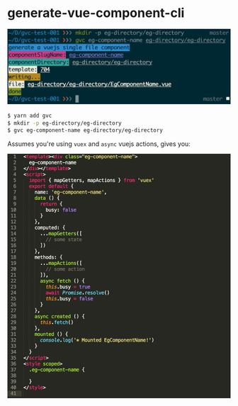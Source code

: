 # generate-vue-component-cli

![Screenshot](hint.png)

```bash
$ yarn add gvc
$ mkdir -p eg-directory/eg-directory
$ gvc eg-component-name eg-directory/eg-directory
```

Assumes you're using `vuex` and `async` vuejs actions, gives you:

![Screenshot](hint-2.png)